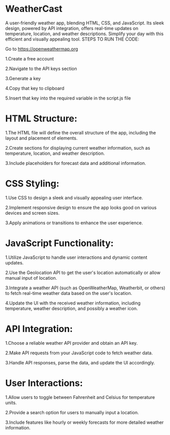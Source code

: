 # WeatherCast
 A user-friendly weather app, blending HTML, CSS, and JavaScript. Its sleek design, powered by API integration, offers real-time updates on temperature, location, and weather descriptions. Simplify your day with this efficient and visually appealing tool.
STEPS TO RUN THE CODE:

Go to https://openweathermap.org

1.Create a free account 

2.Navigate to the API keys section

3.Generate a key

4.Copy that key to clipboard

5.Insert that key into the required variable in the script.js file


# HTML Structure:

1.The HTML file will define the overall structure of the app, including the layout and placement of elements.

2.Create sections for displaying current weather information, such as temperature, location, and weather description.

3.Include placeholders for forecast data and additional information.

# CSS Styling:

1.Use CSS to design a sleek and visually appealing user interface.

2.Implement responsive design to ensure the app looks good on various devices and screen sizes.

3.Apply animations or transitions to enhance the user experience.

# JavaScript Functionality:

1.Utilize JavaScript to handle user interactions and dynamic content updates.

2.Use the Geolocation API to get the user's location automatically or allow manual input of location.

3.Integrate a weather API (such as OpenWeatherMap, Weatherbit, or others) to fetch real-time weather data based on the user's location.

4.Update the UI with the received weather information, including temperature, weather description, and possibly a weather icon.

# API Integration:

1.Choose a reliable weather API provider and obtain an API key.

2.Make API requests from your JavaScript code to fetch weather data.

3.Handle API responses, parse the data, and update the UI accordingly.


# User Interactions:

1.Allow users to toggle between Fahrenheit and Celsius for temperature units.

2.Provide a search option for users to manually input a location.

3.Include features like hourly or weekly forecasts for more detailed weather information.
